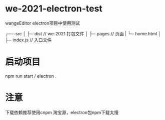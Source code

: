 # we-2021-electron-test
wangeEditor electron项目中使用测试

┌─--src
│      ├─ dist // we-2021 打包文件
│      ├─ pages // 页面
|           └─ home.html
│      ├─ index.js // 入口文件

# 启动项目
npm run start / electron .

# 注意
下载依赖推荐使用cnpm 淘宝源，electron包npm下载太慢
